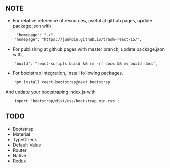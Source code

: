 ## NOTE ##
* For relative reference of resources, useful at github pages, update package.json with
```
     "homepage": "./",
    "homepage": "https://junkbin.github.io/trash-react-15/",
```

* For publishing at github pages with master branch, update package.json with,
```
    "build": "react-scripts build && rm -rf docs && mv build docs",
```

* For bootstrap integration, Install following packages.
```
    npm install react-bootstrap@next bootstrap
```
And update your bootstraping index.js with
```
    import 'bootstrap/dist/css/bootstrap.min.css';
```

## TODO
* Bootstrap
* Material
* TypeCheck
* Default Value
* Router
* Native
* Redux

